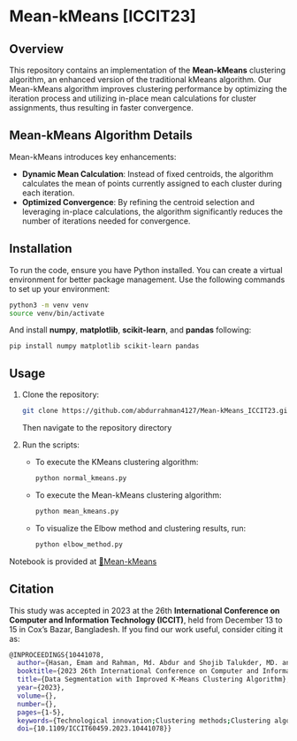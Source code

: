 # Mean-kMeans [ICCIT23]

## Overview

This repository contains an implementation of the **Mean-kMeans** clustering algorithm, an enhanced version of the traditional kMeans algorithm. Our Mean-kMeans algorithm improves clustering performance by optimizing the iteration process and utilizing in-place mean calculations for cluster assignments, thus resulting in faster convergence.

## Mean-kMeans Algorithm Details

Mean-kMeans introduces key enhancements:

- **Dynamic Mean Calculation**: Instead of fixed centroids, the algorithm calculates the mean of points currently assigned to each cluster during each iteration.
- **Optimized Convergence**: By refining the centroid selection and leveraging in-place calculations, the algorithm significantly reduces the number of iterations needed for convergence.


## Installation

To run the code, ensure you have Python installed. You can create a virtual environment for better package management. Use the following commands to set up your environment:

```bash
python3 -m venv venv
source venv/bin/activate
```
And install **numpy**, **matplotlib**, **scikit-learn**, and **pandas** following:
```
pip install numpy matplotlib scikit-learn pandas
```

## Usage

1. Clone the repository:

   ```bash
   git clone https://github.com/abdurrahman4127/Mean-kMeans_ICCIT23.git
   ```
   Then navigate to the repository directory

2. Run the scripts:
   
   - To execute the KMeans clustering algorithm:

     ```bash
     python normal_kmeans.py
     ```

   - To execute the Mean-kMeans clustering algorithm:

     ```bash
     python mean_kmeans.py
     ```

   - To visualize the Elbow method and clustering results, run:

     ```bash
     python elbow_method.py
     ```

Notebook is provided at [📙Mean-kMeans](https://github.com/abdurrahman4127/Mean-k-Means-ICCIT23/blob/main/MeansKMeans.ipynb)


## Citation

This study was accepted in 2023 at the 26th **International Conference on Computer and Information Technology (ICCIT)**, held from December 13 to 15 in Cox’s Bazar, Bangladesh. If you find our work useful, consider citing it as:

``` bash
@INPROCEEDINGS{10441078,
  author={Hasan, Emam and Rahman, Md. Abdur and Shojib Talukder, MD. and Utsho, Md Farnas and Shakhan, Md. and Farid, Dewan Md.},
  booktitle={2023 26th International Conference on Computer and Information Technology (ICCIT)}, 
  title={Data Segmentation with Improved K-Means Clustering Algorithm}, 
  year={2023},
  volume={},
  number={},
  pages={1-5},
  keywords={Technological innovation;Clustering methods;Clustering algorithms;Machine learning;Partitioning algorithms;Unsupervised learning;Convergence;Leaning by Observation;Partition-based Clustering;Unsupervised Learning},
  doi={10.1109/ICCIT60459.2023.10441078}}
```
